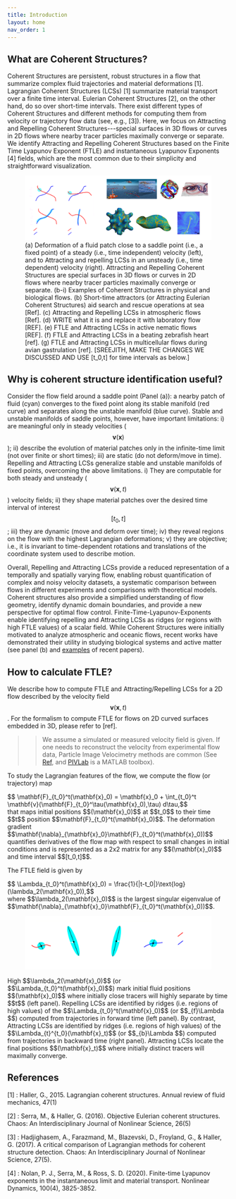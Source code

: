 ```yaml
---
title: Introduction
layout: home
nav_order: 1
---
```


## What are Coherent Structures?

Coherent Structures are persistent, robust structures in a flow that summarize complex fluid trajectories and material deformations [1]. Lagrangian Coherent Structures (LCSs) [1] summarize material transport over a finite time interval. Eulerian Coherent Structures [2], on the other hand, do so over short-time intervals. There exist different types of Coherent Structures and different methods for computing them from velocity or trajectory flow data (see, e.g., [3]). Here, we focus on Attracting and Repelling Coherent Structures---special surfaces in 3D flows or curves in 2D flows where nearby tracer particles maximally converge or separate. We identify Attracting and Repelling Coherent Structures based on the Finite Time Lyapunov Exponent (FTLE) and instantaneous Lyapunov Exponents [4] fields, which are the most common due to their simplicity and straightforward visualization. 

<figure>
<img src="./Images/MainIntroBanner.png" alt="Alt text">
<figcaption>(a) Deformation of a fluid patch close to a saddle point (i.e., a fixed point) of a steady (i.e., time independent) velocity (left), and to Attracting and repelling LCSs in an unsteady (i.e., time dependent) velocity (right). Attracting and Repelling Coherent Structures are special surfaces in 3D flows or curves in 2D flows where nearby tracer particles maximally converge or separate. (b-i) Examples of Coherent Structures in physical and biological flows. (b) Short-time attractors (or Attracting Eulerian Coherent Structures) aid search and rescue operations at sea [Ref]. (c) Attracting and Repelling LCSs in atmospheric flows [Ref]. (d) WRITE what it is and replace it with laboratory flow [REF]. (e) FTLE and Attracting LCSs in active nematic flows [REF]. (f) FTLE and Attracting LCSs in a beating zebrafish heart [ref]. (g) FTLE and Attracting LCSs in multicellular flows during avian gastrulation [ref]. [SREEJITH, MAKE THE CHANGES WE DISCUSSED AND USE  [t_0,t] for time intervals as below.]</figcaption>
 </figure>

## Why is coherent structure identification useful?
Consider the flow field around a saddle point (Panel (a)): a nearby patch of fluid (cyan) converges to the fixed point along its stable manifold (red curve) and separates along the unstable manifold (blue curve). Stable and unstable manifolds of saddle points, however, have important limitations: i) are meaningful only in steady velocities ($$\mathbf{v}(\mathbf{x})$$); ii) describe the evolution of material patches only in the infinite-time limit (not over finite or short times); iii) are static (do not deform/move in time). Repelling and Attracting LCSs generalize stable and unstable manifolds of fixed points, overcoming the above limitations. i) They are computable for both steady and unsteady ($$\mathbf{v}(\mathbf{x},t)$$) velocity fields; ii) they shape material patches over the desired time interval of interest $$[t_0, t]$$; iii) they are dynamic (move and deform over time); iv) they reveal regions on the flow with the highest Lagrangian deformations; v) they are objective; i.e., it is invariant to time-dependent rotations and translations of the coordinate system used to describe motion. 

Overall, Repelling and Attracting LCSs provide a reduced representation of a temporally and spatially varying flow, enabling robust quantification of complex and noisy velocity datasets, a systematic comparison between flows in different experiments and comparisons with theoretical models. Coherent structures also provide a simplified understanding of flow geometry, identify dynamic domain boundaries, and provide a new perspective for optimal flow control. Finite-Time-Lyapunov-Exponents enable identifying repelling and Attracting LCSs as ridges (or regions with high FTLE values) of a scalar field. While Coherent Structures were initially motivated to analyze atmospheric and oceanic flows, recent works have demonstrated their utility in studying biological systems and active matter (see panel (b) and [examples](./docs/FTLEinBiology) of recent papers). 

## How to calculate FTLE?

We describe how to compute FTLE and Attracting/Repelling LCSs for a 2D flow described by the velocity field $$\mathbf{v}(\mathbf{x},t)$$. For the formalism to compute FTLE for flows on 2D curved surfaces embedded in 3D, please refer to [ref].

>> We assume a simulated or measured velocity field is given. If one needs to reconstruct the velocity from experimental flow data, Particle Image Velocimetry methods are common (See [Ref](https://en.wikipedia.org/wiki/Particle_image_velocimetry), and [PIVLab](https://pivlab.blogspot.com/p/blog-page_19.html) is a MATLAB toolbox). 
>> 
To study the Lagrangian features of the flow, we compute the flow (or trajectory) map 
<div> 
$$ \mathbf{F}_{t_0}^t(\mathbf{x}_0)  = \mathbf{x}_0 + \int_{t_0}^t \mathbf{v}(\mathbf{F}_{t_0}^\tau(\mathbf{x}_0),\tau) d\tau,$$
</div>
that maps initial positions $$(\mathbf{x}_0)$$ at $$t_0$$ to their time $$t$$ position $$\mathbf{F}_{t_0}^t(\mathbf{x}_0)$$. The deformation gradient $$\mathbf{\nabla}_{\mathbf{x}_0}\mathbf{F}_{t_0}^t(\mathbf{x}_0))$$ quantifies derivatives of the flow map with respect to small changes in initial conditions and is represented as a 2x2 matrix for any $$(\mathbf{x}_0)$$ and time interval $$[t_0,t]$$. 

The FTLE field is given by 
<div>
$$ \Lambda_{t_0}^t(\mathbf{x}_0) = \frac{1}{|t-t_0|}\text{log}(\lambda_2(\mathbf{x}_0)),$$
 </div>
where $$\lambda_2(\mathbf{x}_0)$$ is the largest singular eigenvalue of $$\mathbf{\nabla}_{\mathbf{x}_0}\mathbf{F}_{t_0}^t(\mathbf{x}_0))$$. 
<figure>
<img src="./Images/deformationIntroFTLE.png" alt="Alt text">
<figcaption> </figcaption>
</figure>
High $$\lambda_2(\mathbf{x}_0)$$ (or $$\Lambda_{t_0}^t(\mathbf{x}_0)$$) mark initial fluid positions $$(\mathbf{x}_0)$$ where initially close tracers will highly separate by time $$t$$ (left panel). Repelling LCSs are identified by ridges (i.e. regions of high values) of the $$\Lambda_{t_0}^t(\mathbf{x}_0)$$ (or $$_{f}\Lambda $$) computed from trajectories in forward time (left panel).  By contrast, Attracting LCSs are identified by ridges (i.e. regions of high values) of the $$\Lambda_{t}^{t_0}(\mathbf{x}_t)$$ (or $$_{b}\Lambda $$) computed from trajectories in backward time (right panel).  Attracting LCSs locate the final positions $$(\mathbf{x}_t)$$ where initially distinct tracers will maximally converge. 

## References

[1] : Haller, G., 2015. Lagrangian coherent structures. Annual review of fluid mechanics, 47(1)

[2] : Serra, M., & Haller, G. (2016). Objective Eulerian coherent structures. Chaos: An Interdisciplinary Journal of Nonlinear Science, 26(5)

[3] : Hadjighasem, A., Farazmand, M., Blazevski, D., Froyland, G., & Haller, G. (2017). A critical comparison of Lagrangian methods for coherent structure detection. Chaos: An Interdisciplinary Journal of Nonlinear Science, 27(5).

[4] : Nolan, P. J., Serra, M., & Ross, S. D. (2020). Finite-time Lyapunov exponents in the instantaneous limit and material transport. Nonlinear Dynamics, 100(4), 3825-3852.

